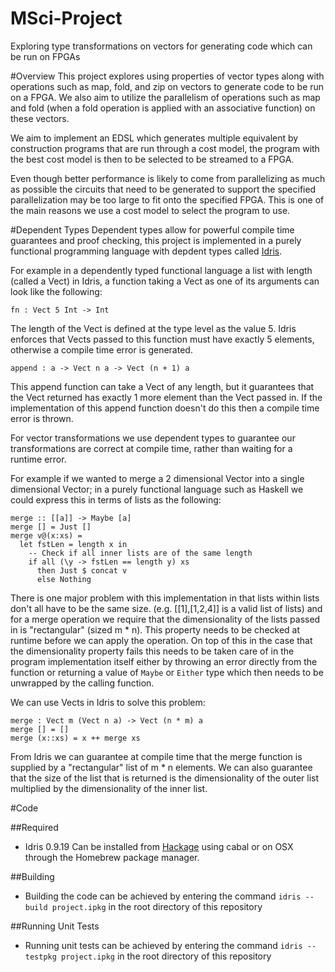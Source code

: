 # MSci-Project
Exploring type transformations on vectors for generating code which can be run on FPGAs

#Overview
This project explores using properties of vector types along with operations such as map, fold, and zip
on vectors to generate code to be run on a FPGA. We also aim to utilize the parallelism of operations
such as map and fold (when a fold operation is applied with an associative function) on these vectors.

We aim to implement an EDSL which generates multiple equivalent by construction programs that are run through
a cost model, the program with the best cost model is then to be selected to be streamed to a FPGA.

Even though better performance is likely to come from parallelizing as much as possible the
circuits that need to be generated to support the specified parallelization may be too large to 
fit onto the specified FPGA. This is one of the main reasons we use a cost model to select the
program to use.

#Dependent Types
Dependent types allow for powerful compile time guarantees and proof checking, this project is implemented 
in a purely functional programming language with depdent types called [Idris](http://www.idris-lang.org/).

For example in a dependently typed functional language a list with length (called a Vect) in Idris, a function
taking a Vect as one of its arguments can look like the following:

```{Idris}
fn : Vect 5 Int -> Int
```
The length of the Vect is defined at the type level as the value 5. Idris enforces that Vects passed to this function 
must have exactly 5 elements, otherwise a compile time error is generated.  


```{Idris}
append : a -> Vect n a -> Vect (n + 1) a
```

This append function can take a Vect of any length, but it guarantees that the Vect returned has exactly
1 more element than the Vect passed in. If the implementation of this append function doesn't do this
then a compile time error is thrown. 

For vector transformations we use dependent types to guarantee our transformations are correct at compile time, rather
than waiting for a runtime error.

For example if we wanted to merge a 2 dimensional Vector into a single dimensional Vector; in a purely 
functional language such as Haskell we could express this in terms of lists as the following:

```{Haskell}
merge :: [[a]] -> Maybe [a]
merge [] = Just []
merge v@(x:xs) = 
  let fstLen = length x in
    -- Check if all inner lists are of the same length
    if all (\y -> fstLen == length y) xs
      then Just $ concat v 
      else Nothing
```
There is one major problem with this implementation in that lists within lists don't all have to be
the same size. (e.g. [[1],[1,2,4]] is a valid list of lists) and for a merge operation we require that the dimensionality of the lists
passed in is "rectangular" (sized m * n). This property needs to be checked at runtime before we can apply
the operation. On top of this in the case that the dimensionality property fails this needs to be taken care of in the 
program implementation itself either by throwing an error directly from the function or returning a value of 
`Maybe` or `Either` type which then needs to be unwrapped by the calling function. 


We can use Vects in Idris to solve this problem:

```{Idris}
merge : Vect m (Vect n a) -> Vect (n * m) a
merge [] = []
merge (x::xs) = x ++ merge xs
```

From Idris we can guarantee at compile time that the merge function is supplied by a "rectangular" list of m * n elements.
We can also guarantee that the size of the list that is returned is the dimensionality of the outer list
multiplied by the dimensionality of the inner list.


#Code

##Required
- Idris 0.9.19 Can be installed from [Hackage](https://hackage.haskell.org/package/idris-0.9.19) using cabal or
  on OSX through the Homebrew package manager.

##Building
- Building the code can be achieved by entering the command `idris --build project.ipkg` in the root directory
  of this repository
  
##Running Unit Tests
- Running unit tests can be achieved by entering the command `idris --testpkg project.ipkg` in the root directory
  of this repository
